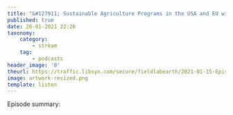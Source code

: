```yaml
---
title: "&#127911; Sustainable Agriculture Programs in the USA and EU with Dr. Scott Hutchins"
published: true
date: 26-01-2021 22:26
taxonomy:
    category:
        - stream
    tag:
        - podcasts
header_image: '0'
theurl: https://traffic.libsyn.com/secure/fieldlabearth/2021-01-15-Episode_050-Hutchins.mp3
image: artwork-resized.png
template: listen
--- 
```

Episode summary: 
